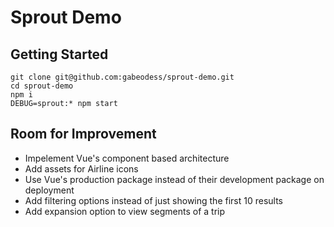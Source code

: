 # Sprout Demo

## Getting Started

```
git clone git@github.com:gabeodess/sprout-demo.git
cd sprout-demo
npm i
DEBUG=sprout:* npm start
```

## Room for Improvement

 - Impelement Vue's component based architecture
 - Add assets for Airline icons
 - Use Vue's production package instead of their development package on deployment
 - Add filtering options instead of just showing the first 10 results
 - Add expansion option to view segments of a trip
